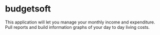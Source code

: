 # budgetsoft
This application will let you manage your monthly income and expenditure. Pull reports and build information graphs of your day to day living costs.
